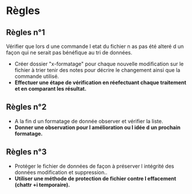 # Règles

## Règles n°1

Vérifier que lors d une commande l etat du fichier n as pas été alteré d un façon qui ne serait pas bénéfique au tri de données.

- Créer dossier "x-formatage" pour chaque nouvelle modification sur le fichier à trier tenir des notes pour décrire le changement ainsi que la commande utilisé.
- **Effectuer une étape de vérification en réefectuant chaque traitement et en comparant les résultat.** 

## Règles n°2

- A la fin d un formatage de donnée observer et vérifier la liste.
- **Donner une observation pour l amélioration ou l idée d un prochain formatage.**

## Règles n°3 

- Protéger le fichier de données de façon à préserver l intégrité des données modification et suppression..
- **Utiliser une méthode de protection de fichier contre l effacement (chattr +i temporaire).** 
